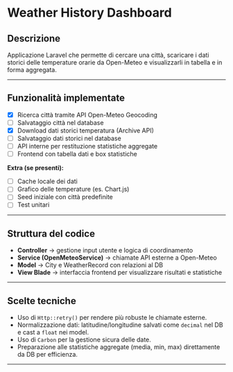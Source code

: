 # Weather History Dashboard

## Descrizione
Applicazione Laravel che permette di cercare una città, scaricare i dati storici delle temperature orarie da Open-Meteo e visualizzarli in tabella e in forma aggregata.

---

## Funzionalità implementate
- [x] Ricerca città tramite API Open-Meteo Geocoding  
- [ ] Salvataggio città nel database  
- [x] Download dati storici temperatura (Archive API)  
- [ ] Salvataggio dati storici nel database  
- [ ] API interne per restituzione statistiche aggregate  
- [ ] Frontend con tabella dati e box statistiche  

**Extra (se presenti):**
- [ ] Cache locale dei dati  
- [ ] Grafico delle temperature (es. Chart.js)  
- [ ] Seed iniziale con città predefinite  
- [ ] Test unitari  

---

## Struttura del codice
- **Controller** → gestione input utente e logica di coordinamento  
- **Service (OpenMeteoService)** → chiamate API esterne a Open-Meteo  
- **Model** → City e WeatherRecord con relazioni al DB  
- **View Blade** → interfaccia frontend per visualizzare risultati e statistiche  

---

## Scelte tecniche
- Uso di `Http::retry()` per rendere più robuste le chiamate esterne.  
- Normalizzazione dati: latitudine/longitudine salvati come `decimal` nel DB e cast a `float` nei model.  
- Uso di `Carbon` per la gestione sicura delle date.  
- Preparazione alle statistiche aggregate (media, min, max) direttamente da DB per efficienza.  

---
